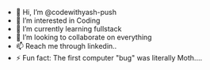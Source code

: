 - 👋 Hi, I’m @codewithyash-push
- 👀 I’m interested in Coding
- 🌱 I’m currently learning fullstack
- 💞️ I’m looking to collaborate on everything
- 📫 Reach me through linkedin..
- ⚡ Fun fact: The first computer "bug" was literally Moth....

<!---
codewithyash-push/codewithyash-push is a ✨ special ✨ repository because its `README.md` (this file) appears on your GitHub profile.
You can click the Preview link to take a look at your changes.
--->

